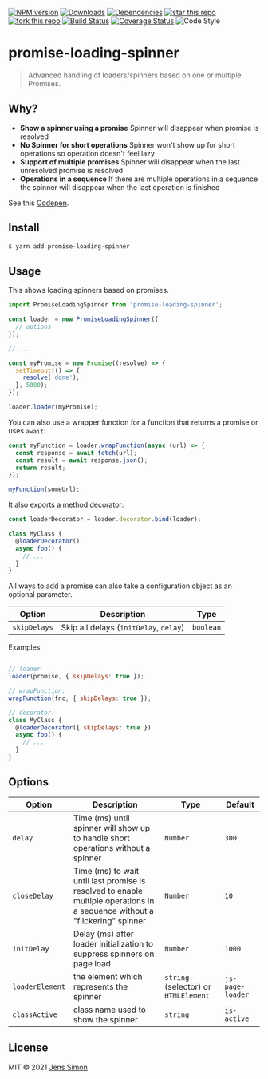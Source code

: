 [![NPM version][npm-image]][npm-url] [![Downloads][npm-downloads-image]][npm-url] [![Dependencies][deps-image]][deps-url] [![star this repo][gh-stars-image]][gh-url] [![fork this repo][gh-forks-image]][gh-url] [![Build Status][travis-image]][travis-url] [![Coverage Status][coveralls-image]][coveralls-url] ![Code Style][codestyle-image]

# promise-loading-spinner

> Advanced handling of loaders/spinners based on one or multiple Promises.

## Why?

- **Show a spinner using a promise** Spinner will disappear when promise is resolved
- **No Spinner for short operations** Spinner won't show up for short operations so operation doesn't feel lazy
- **Support of multiple promises** Spinner will disappear when the last unresolved promise is resolved
- **Operations in a sequence** If there are multiple operations in a sequence the spinner will disappear when the last operation is finished

See this [Codepen](https://codepen.io/jenssimon/pen/NJmmJe).

## Install

```sh
$ yarn add promise-loading-spinner
```

## Usage

This shows loading spinners based on promises.

```javascript
import PromiseLoadingSpinner from 'promise-loading-spinner';

const loader = new PromiseLoadingSpinner({
  // options
});

// ...

const myPromise = new Promise((resolve) => {
  setTimeout(() => {
    resolve('done');
  }, 5000);
});

loader.loader(myPromise);
```

You can also use a wrapper function for a function that returns a promise or uses `await`:

```javascript
const myFunction = loader.wrapFunction(async (url) => {
  const response = await fetch(url);
  const result = await response.json();
  return result;
});

myFunction(someUrl);
```

It also exports a method decorator:

```javascript
const loaderDecorator = loader.decorator.bind(loader);

class MyClass {
  @loaderDecorator()
  async foo() {
    // ...
  }
}
```

All ways to add a promise can also take a configuration object as an optional parameter.

Option  | Description | Type
--------|-------------|------
`skipDelays` |  Skip all delays (`initDelay`, `delay`) | `boolean`

Examples:

```javascript

// loader
loader(promise, { skipDelays: true });

// wrapFunction:
wrapFunction(fnc, { skipDelays: true });

// decorator:
class MyClass {
  @loaderDecorator({ skipDelays: true })
  async foo() {
    // ...
  }
}
```

## Options

Option  | Description | Type | Default
--------|-------------|------|--------
`delay` | Time (ms) until spinner will show up to handle short operations without a spinner | `Number` | `300`
`closeDelay` | Time (ms) to wait until last promise is resolved to enable multiple operations in a sequence without a "flickering" spinner | `Number` | `10`
`initDelay` | Delay (ms) after loader initialization to suppress spinners on page load | `Number` | `1000`
`loaderElement` | the element which represents the spinner | `string` (selector) or `HTMLElement`| `js-page-loader`
`classActive` | class name used to show the spinner | `string` | `is-active`

## License

MIT © 2021 [Jens Simon](https://github.com/jenssimon)

[npm-url]: https://www.npmjs.com/package/promise-loading-spinner
[npm-image]: https://badgen.net/npm/v/promise-loading-spinner
[npm-downloads-image]: https://badgen.net/npm/dw/promise-loading-spinner

[deps-url]: https://david-dm.org/jenssimon/promise-loading-spinner
[deps-image]: https://badgen.net/david/dep/jenssimon/promise-loading-spinner

[gh-url]: https://github.com/jenssimon/promise-loading-spinner
[gh-stars-image]: https://badgen.net/github/stars/jenssimon/promise-loading-spinner
[gh-forks-image]: https://badgen.net/github/forks/jenssimon/promise-loading-spinner

[travis-url]: https://travis-ci.com/jenssimon/promise-loading-spinner
[travis-image]: https://travis-ci.com/jenssimon/promise-loading-spinner.svg?branch=master

[coveralls-url]: https://coveralls.io/github/jenssimon/promise-loading-spinner?branch=master
[coveralls-image]: https://coveralls.io/repos/github/jenssimon/promise-loading-spinner/badge.svg?branch=master

[codestyle-image]: https://badgen.net/badge/code%20style/airbnb/f2a
